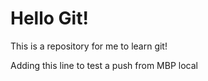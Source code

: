 # Hello Git!

This is a repository for me to learn git!

Adding this line to test a push from MBP local